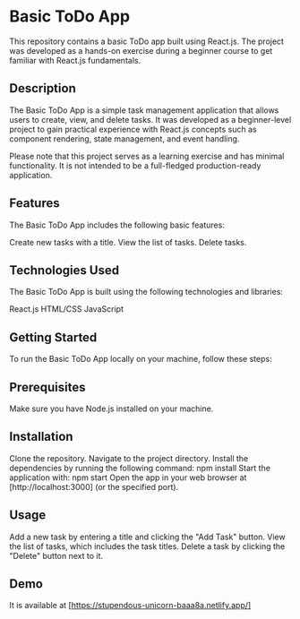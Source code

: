 # Basic ToDo App
This repository contains a basic ToDo app built using React.js. The project was developed as a hands-on exercise during a beginner course to get familiar with React.js fundamentals.

## Description
The Basic ToDo App is a simple task management application that allows users to create, view, and delete tasks. It was developed as a beginner-level project to gain practical experience with React.js concepts such as component rendering, state management, and event handling.

Please note that this project serves as a learning exercise and has minimal functionality. It is not intended to be a full-fledged production-ready application.

## Features
The Basic ToDo App includes the following basic features:

Create new tasks with a title.
View the list of tasks.
Delete tasks.

## Technologies Used
The Basic ToDo App is built using the following technologies and libraries:

React.js
HTML/CSS
JavaScript

## Getting Started
To run the Basic ToDo App locally on your machine, follow these steps:

## Prerequisites
Make sure you have Node.js installed on your machine.

## Installation
Clone the repository.
Navigate to the project directory.
Install the dependencies by running the following command: npm install
Start the application with: npm start
Open the app in your web browser at [http://localhost:3000] (or the specified port).

## Usage
Add a new task by entering a title and clicking the "Add Task" button.
View the list of tasks, which includes the task titles.
Delete a task by clicking the "Delete" button next to it.

## Demo
It is available at [https://stupendous-unicorn-baaa8a.netlify.app/]
